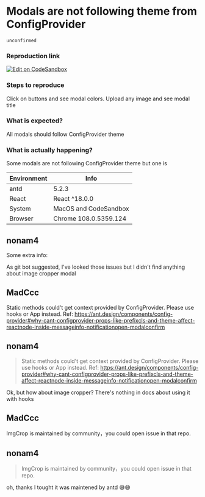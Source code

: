 # Modals are not following theme from ConfigProvider

`unconfirmed`

### Reproduction link

[![Edit on CodeSandbox](https://codesandbox.io/static/img/play-codesandbox.svg)](https://codesandbox.io/s/crop-image-before-uploading-antd-undefined-forked-u3gxro)

### Steps to reproduce

Click on buttons and see modal colors.
Upload any image and see modal title

### What is expected?

All modals should follow ConfigProvider theme

### What is actually happening?

Some modals are not following ConfigProvider theme but one is

| Environment | Info                  |
| ----------- | --------------------- |
| antd        | 5.2.3                 |
| React       | React ^18.0.0         |
| System      | MacOS and CodeSandbox |
| Browser     | Chrome 108.0.5359.124 |

<!-- generated by ant-design-issue-helper. DO NOT REMOVE -->

## nonam4

Some extra info:

As git bot suggested, I've looked those issues but I didn't find anything about image cropper modal

## MadCcc

Static methods could't get context provided by ConfigProvider. Please use hooks or App instead.
Ref: https://ant.design/components/config-provider#why-cant-configprovider-props-like-prefixcls-and-theme-affect-reactnode-inside-messageinfo-notificationopen-modalconfirm

## nonam4

> Static methods could't get context provided by ConfigProvider. Please use hooks or App instead. Ref: https://ant.design/components/config-provider#why-cant-configprovider-props-like-prefixcls-and-theme-affect-reactnode-inside-messageinfo-notificationopen-modalconfirm

Ok, but how about image cropper? There's nothing in docs about using it with hooks

## MadCcc

ImgCrop is maintained by community，you could open issue in that repo.

## nonam4

> ImgCrop is maintained by community，you could open issue in that repo.

oh, thanks
I tought it was maintened by antd :sweat_smile::sweat_smile:
